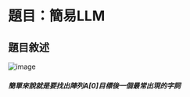 # 題目：簡易LLM
## 題目敘述
![image](https://github.com/shimakazexkaki/Algorithm-Homeworks/assets/68366490/873d35f5-1021-4f51-a125-3e12c726263c)
##### 簡單來說就是要找出陣列A[0]目標後一個最常出現的字詞

